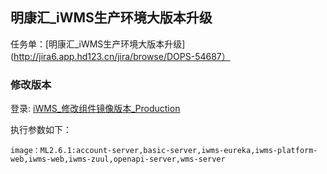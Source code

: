 

## 明康汇_iWMS生产环境大版本升级

任务单：[明康汇_iWMS生产环境大版本升级](http://jira6.app.hd123.cn/jira/browse/DOPS-54687）

### 修改版本

登录:  [iWMS_修改组件镜像版本_Production](http://172.17.11.57:8007/view/iWMS/job/iWMS生产/job/iWMS_修改组件镜像版本_Production/) 

执行参数如下：

```
image：ML2.6.1:account-server,basic-server,iwms-eureka,iwms-platform-web,iwms-web,iwms-zuul,openapi-server,wms-server
```